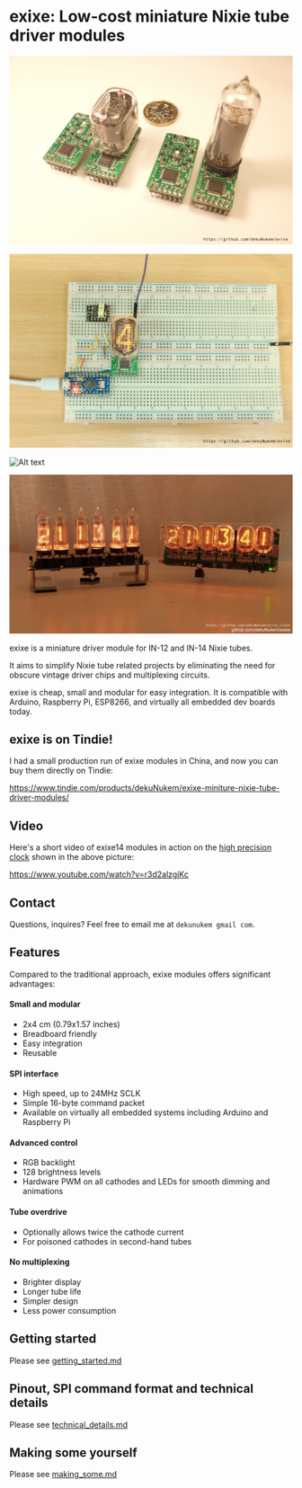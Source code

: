 # exixe: Low-cost miniature Nixie tube driver modules

![Alt text](resources/title.jpg)

![Alt text](resources/breadboard.jpg)

![Alt text](resources/example2.gif)

![Alt text](resources/clocks.jpg)

exixe is a miniature driver module for IN-12 and IN-14 Nixie tubes.

It aims to simplify Nixie tube related projects by eliminating the need for obscure vintage driver chips and multiplexing circuits.

exixe is cheap, small and modular for easy integration. It is compatible with Arduino, Raspberry Pi, ESP8266, and virtually all embedded dev boards today.

## exixe is on Tindie!

I had a small production run of exixe modules in China, and now you can buy them directly on Tindie:

https://www.tindie.com/products/dekuNukem/exixe-miniture-nixie-tube-driver-modules/

## Video

Here's a short video of exixe14 modules in action on the [high precision clock](https://github.com/dekuNukem/exixe_clock) shown in the above picture:

https://www.youtube.com/watch?v=r3d2alzgjKc

## Contact

Questions, inquires? Feel free to email me at `dekunukem gmail com`.

## Features

Compared to the traditional approach, exixe modules offers significant advantages:

#### Small and modular
* 2x4 cm (0.79x1.57 inches)
* Breadboard friendly
* Easy integration
* Reusable

#### SPI interface
* High speed, up to 24MHz SCLK
* Simple 16-byte command packet
* Available on virtually all embedded systems including Arduino and Raspberry Pi

#### Advanced control
* RGB backlight
* 128 brightness levels
* Hardware PWM on all cathodes and LEDs for smooth dimming and animations

#### Tube overdrive
* Optionally allows twice the cathode current
* For poisoned cathodes in second-hand tubes

#### No multiplexing
* Brighter display
* Longer tube life
* Simpler design
* Less power consumption

## Getting started

Please see [getting_started.md](/getting_started.md)

## Pinout, SPI command format and technical details

Please see [technical_details.md](/technical_details.md)

## Making some yourself

Please see [making_some.md](/making_some.md)
